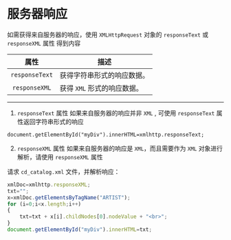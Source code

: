 服务器响应
==============

如需获得来自服务器的响应，使用 `XMLHttpRequest` 对象的 `responseText` 或 `responseXML` 属性 得到内容

| 属性           | 描述                        |
| :------------: | --------------------------- |
| `responseText` | 获得字符串形式的响应数据。  |
| `responseXML`  | 获得 `XML` 形式的响应数据。 |

-------------------

1. `responseText` 属性
    如果来自服务器的响应并非 `XML` , 可使用 `responseText` 属性返回字符串形式的响应

`document.getElementById("myDiv").innerHTML=xmlhttp.responseText;`

2. `responseXML` 属性
    如果来自服务器的响应是 `XML`，而且需要作为 `XML` 对象进行解析，请使用 `responseXML` 属性

请求 `cd_catalog.xml` 文件，并解析响应：

```js
xmlDoc=xmlhttp.responseXML;
txt="";
x=xmlDoc.getElementsByTagName("ARTIST");
for (i=0;i<x.length;i++)
{
    txt=txt + x[i].childNodes[0].nodeValue + "<br>";
}
document.getElementById("myDiv").innerHTML=txt;
```
